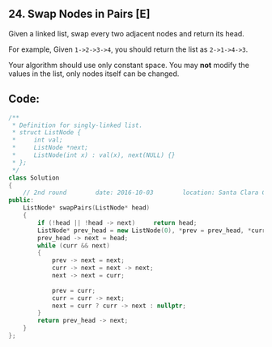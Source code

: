 ## 24. Swap Nodes in Pairs [E]
Given a linked list, swap every two adjacent nodes and return its head.

For example,
Given `1->2->3->4`, you should return the list as `2->1->4->3`.

Your algorithm should use only constant space. You may **not** modify the values in the list, only nodes itself can be changed.

## Code:
```c++
/**
 * Definition for singly-linked list.
 * struct ListNode {
 *     int val;
 *     ListNode *next;
 *     ListNode(int x) : val(x), next(NULL) {}
 * };
 */
class Solution 
{
    // 2nd round        date: 2016-10-03        location: Santa Clara Central Park Library
public:
    ListNode* swapPairs(ListNode* head) 
    {
        if (!head || !head -> next)     return head;
        ListNode* prev_head = new ListNode(0), *prev = prev_head, *curr = head, *next = curr -> next;
        prev_head -> next = head;
        while (curr && next)
        {
            prev -> next = next;
            curr -> next = next -> next;
            next -> next = curr;
            
            prev = curr;
            curr = curr -> next;
            next = curr ? curr -> next : nullptr;
        }
        return prev_head -> next;
    }
};
```
